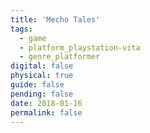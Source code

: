 ```yaml
---
title: 'Mecho Tales'
tags:
  - game
  - platform_playstation-vita
  - genre_platformer
digital: false
physical: true
guide: false
pending: false
date: 2018-01-16
permalink: false
---
```

